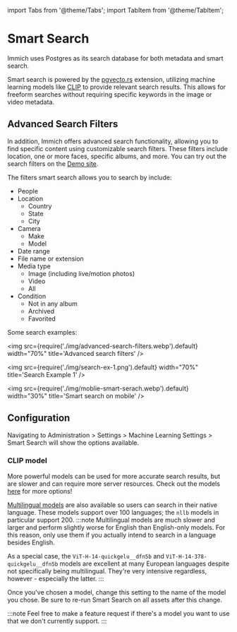 import Tabs from '@theme/Tabs';
import TabItem from '@theme/TabItem';

# Smart Search

Immich uses Postgres as its search database for both metadata and smart search.

Smart search is powered by the [pgvecto.rs](https://github.com/tensorchord/pgvecto.rs) extension, utilizing machine learning models like [CLIP](https://openai.com/research/clip) to provide relevant search results. This allows for freeform searches without requiring specific keywords in the image or video metadata.

## Advanced Search Filters

In addition, Immich offers advanced search functionality, allowing you to find specific content using customizable search filters. These filters include location, one or more faces, specific albums, and more. You can try out the search filters on the [Demo site](https://demo.immich.app).

The filters smart search allows you to search by include:

- People
- Location
  - Country
  - State
  - City
- Camera
  - Make
  - Model
- Date range
- File name or extension
- Media type
  - Image (including live/motion photos)
  - Video
  - All
- Condition
  - Not in any album
  - Archived
  - Favorited

<Tabs>
  <TabItem value="Computer" label="Computer" default>

Some search examples:

<img src={require('./img/advanced-search-filters.webp').default} width="70%" title='Advanced search filters' />

<img src={require('./img/search-ex-1.png').default} width="70%" title='Search Example 1' />

</TabItem>
  <TabItem value="Mobile" label="Mobile">

<img src={require('./img/moblie-smart-serach.webp').default} width="30%" title='Smart search on mobile' />

</TabItem>
</Tabs>

## Configuration

Navigating to Administration > Settings > Machine Learning Settings > Smart Search will show the options available.

### CLIP model

More powerful models can be used for more accurate search results, but are slower and can require more server resources. Check out the models [here][huggingface-clip] for more options!

[Multilingual models][huggingface-multilingual-clip] are also available so users can search in their native language. These models support over 100 languages; the `nllb` models in particular support 200.
:::note
Multilingual models are much slower and larger and perform slightly worse for English than English-only models. For this reason, only use them if you actually intend to search in a language besides English.

As a special case, the `ViT-H-14-quickgelu__dfn5b` and `ViT-H-14-378-quickgelu__dfn5b` models are excellent at many European languages despite not specifically being multilingual. They're very intensive regardless, however - especially the latter.
:::

Once you've chosen a model, change this setting to the name of the model you chose. Be sure to re-run Smart Search on all assets after this change.

:::note
Feel free to make a feature request if there's a model you want to use that we don't currently support.
:::

[huggingface-clip]: https://huggingface.co/collections/immich-app/clip-654eaefb077425890874cd07
[huggingface-multilingual-clip]: https://huggingface.co/collections/immich-app/multilingual-clip-654eb08c2382f591eeb8c2a7
